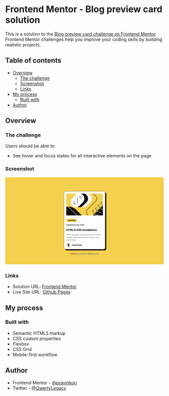 # Frontend Mentor - Blog preview card solution

This is a solution to the [Blog preview card challenge on Frontend Mentor](https://www.frontendmentor.io/challenges/blog-preview-card-ckPaj01IcS). Frontend Mentor challenges help you improve your coding skills by building realistic projects.

## Table of contents

- [Overview](#overview)
  - [The challenge](#the-challenge)
  - [Screenshot](#screenshot)
  - [Links](#links)
- [My process](#my-process)
  - [Built with](#built-with)
- [Author](#author)

## Overview

### The challenge

Users should be able to:

- See hover and focus states for all interactive elements on the page

### Screenshot

![Design preview for the Blog preview card coding challenge](./assets/images/screenshot.png)

### Links

- Solution URL: [Frontend Mentor](https://your-solution-url.com)
- Live Site URL: [Github Pages](https://pravinkori.github.io/fem-bog-preview-card/)

## My process

### Built with

- Semantic HTML5 markup
- CSS custom properties
- Flexbox
- CSS Grid
- Mobile-first workflow

## Author

- Frontend Mentor - [@pravinkori](https://www.frontendmentor.io/profile/pravinkori)
- Twitter - [@QwertyLegacy](https://twitter.com/QwertyLegacy)
